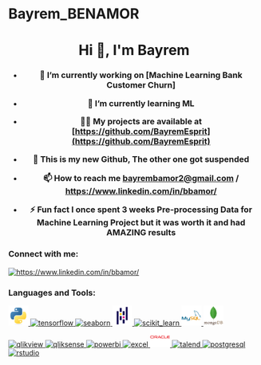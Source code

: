 # Bayrem_BENAMOR
<h1 align="center">Hi 👋, I'm Bayrem</h1>


<h3 align="center"Passionate BI And Data Analyst Student and Future Computer Science Engineer</h3>


- 🔭 I’m currently working on [Machine Learning Bank Customer Churn]

- 🌱 I’m currently learning **ML**

- 👨‍💻 My projects are available at [https://github.com/BayremEsprit](https://github.com/BayremEsprit)

- 💬 This is my new Github, The other one got suspended

- 📫 How to reach me **bayrembamor2@gmail.com** / **https://www.linkedin.com/in/bbamor/**

- ⚡ Fun fact **I once spent 3 weeks Pre-processing Data for Machine Learning Project but it was worth it and had AMAZING results**

<h3 align="left">Connect with me:</h3>
<p align="left">
<a href="https://www.linkedin.com/in/bbamor/" target="blank"><img align="center" src="https://raw.githubusercontent.com/rahuldkjain/github-profile-readme-generator/master/src/images/icons/Social/linked-in-alt.svg" alt="https://www.linkedin.com/in/bbamor/" height="30" width="40" /></a>


<h3 align="left">Languages and Tools:</h3>
<p align="left">
  <a href="https://www.python.org" target="_blank" rel="noreferrer">
    <img src="https://raw.githubusercontent.com/devicons/devicon/master/icons/python/python-original.svg" alt="python" width="40" height="40"/>
  </a>
  <a href="https://www.tensorflow.org" target="_blank" rel="noreferrer">
    <img src="https://www.vectorlogo.zone/logos/tensorflow/tensorflow-icon.svg" alt="tensorflow" width="40" height="40"/>
  </a>
  <a href="https://seaborn.pydata.org/" target="_blank" rel="noreferrer">
    <img src="https://seaborn.pydata.org/_images/logo-mark-lightbg.svg" alt="seaborn" width="40" height="40"/>
  </a>
  <a href="https://pandas.pydata.org/" target="_blank" rel="noreferrer">
    <img src="https://raw.githubusercontent.com/devicons/devicon/2ae2a900d2f041da66e950e4d48052658d850630/icons/pandas/pandas-original.svg" alt="pandas" width="40" height="40"/>
  </a>
  <a href="https://scikit-learn.org/" target="_blank" rel="noreferrer">
    <img src="https://upload.wikimedia.org/wikipedia/commons/0/05/Scikit_learn_logo_small.svg" alt="scikit_learn" width="40" height="40"/>
  </a>
  <a href="https://www.mysql.com/" target="_blank" rel="noreferrer">
    <img src="https://raw.githubusercontent.com/devicons/devicon/master/icons/mysql/mysql-original-wordmark.svg" alt="mysql" width="40" height="40"/>
  </a>
  <a href="https://www.mongodb.com/" target="_blank" rel="noreferrer">
    <img src="https://raw.githubusercontent.com/devicons/devicon/master/icons/mongodb/mongodb-original-wordmark.svg" alt="mongodb" width="40" height="40"/>
  </a>
  <a href="[https://www.qlik.com/us/products/qlik-sense]" target="_blank" rel="noreferrer">
    <img src="https://cdn.worldvectorlogo.com/logos/qlik-2.svg" alt="qlikview" width="40" height="40"/>
  </a>
  <a href="https://www.qlik.com/" target="_blank" rel="noreferrer">
    <img src="https://cdn.worldvectorlogo.com/logos/qlik-2.svg" alt="qliksense" width="40" height="40"/>
  </a>
  <a href="https://powerbi.microsoft.com/" target="_blank" rel="noreferrer">
    <img src="https://www.vectorlogo.zone/logos/microsoft_powerbi/microsoft_powerbi-icon.svg" alt="powerbi" width="40" height="40"/>
  </a>
  <a href="https://www.microsoft.com/en-us/microsoft-365/excel" target="_blank" rel="noreferrer">
    <img src="https://www.vectorlogo.zone/logos/microsoft_excel/microsoft_excel-icon.svg" alt="excel" width="40" height="40"/>
  </a>
  <a href="https://www.oracle.com/" target="_blank" rel="noreferrer">
    <img src="https://raw.githubusercontent.com/devicons/devicon/master/icons/oracle/oracle-original.svg" alt="oracle" width="40" height="40"/>
  </a>
  <a href="https://www.talend.com/" target="_blank" rel="noreferrer">
    <img src="https://www.vectorlogo.zone/logos/talend/talend-icon.svg" alt="talend" width="40" height="40"/>
  </a>
  <a href="https://www.postgresql.org/" target="_blank" rel="noreferrer">
    <img src="https://www.vectorlogo.zone/logos/postgresql/postgresql-icon.svg" alt="postgresql" width="40" height="40"/>
  </a>
  <a href="https://www.rstudio.com/" target="_blank" rel="noreferrer">
    <img src="https://www.vectorlogo.zone/logos/rstudio/rstudio-icon.svg" alt="rstudio" width="40" height="40"/>
  </a>
</p>

